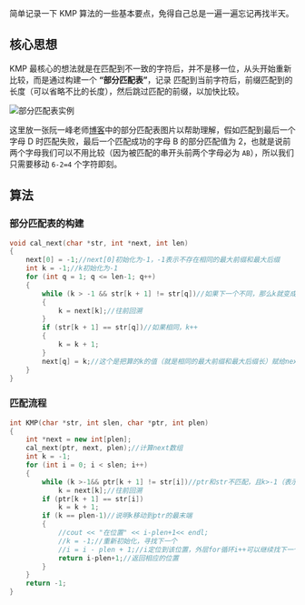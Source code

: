 简单记录一下 KMP 算法的一些基本要点，免得自己总是一遍一遍忘记再找半天。

## 核心思想
KMP 最核心的想法就是在匹配到不一致的字符后，并不是移一位，从头开始重新比较，而是通过构建一个 **“部分匹配表”**，记录 匹配到当前字符后，前缀匹配到的长度（可以省略不比的长度），然后跳过匹配的前缀，以加快比较。  

![部分匹配表实例](https://www.ruanyifeng.com/blogimg/asset/201305/bg2013050109.png)

这里放一张阮一峰老师[博客](https://www.ruanyifeng.com/blog/2013/05/Knuth%E2%80%93Morris%E2%80%93Pratt_algorithm.html)中的部分匹配表图片以帮助理解，假如匹配到最后一个字母 D 时匹配失败，最后一个匹配成功的字母 B 的部分匹配值为 2，也就是说前两个字母我们可以不用比较（因为被匹配的串开头前两个字母必为 `AB`），所以我们只需要移动 `6-2=4` 个字符即刻。

## 算法
### 部分匹配表的构建
```cpp
void cal_next(char *str, int *next, int len)
{
    next[0] = -1;//next[0]初始化为-1，-1表示不存在相同的最大前缀和最大后缀
    int k = -1;//k初始化为-1
    for (int q = 1; q <= len-1; q++)
    {
        while (k > -1 && str[k + 1] != str[q])//如果下一个不同，那么k就变成next[k]，注意next[k]是小于k的，无论k取任何值。
        {
            k = next[k];//往前回溯
        }
        if (str[k + 1] == str[q])//如果相同，k++
        {
            k = k + 1;
        }
        next[q] = k;//这个是把算的k的值（就是相同的最大前缀和最大后缀长）赋给next[q]
    }
}
```
### 匹配流程
```cpp
int KMP(char *str, int slen, char *ptr, int plen)
{
    int *next = new int[plen];
    cal_next(ptr, next, plen);//计算next数组
    int k = -1;
    for (int i = 0; i < slen; i++)
    {
        while (k >-1&& ptr[k + 1] != str[i])//ptr和str不匹配，且k>-1（表示ptr和str有部分匹配）
            k = next[k];//往前回溯
        if (ptr[k + 1] == str[i])
            k = k + 1;
        if (k == plen-1)//说明k移动到ptr的最末端
        {
            //cout << "在位置" << i-plen+1<< endl;
            //k = -1;//重新初始化，寻找下一个
            //i = i - plen + 1;//i定位到该位置，外层for循环i++可以继续找下一个（这里默认存在两个匹配字符串可以部分重叠），感谢评论中同学指出错误。
            return i-plen+1;//返回相应的位置
        }
    }
    return -1;  
}
```